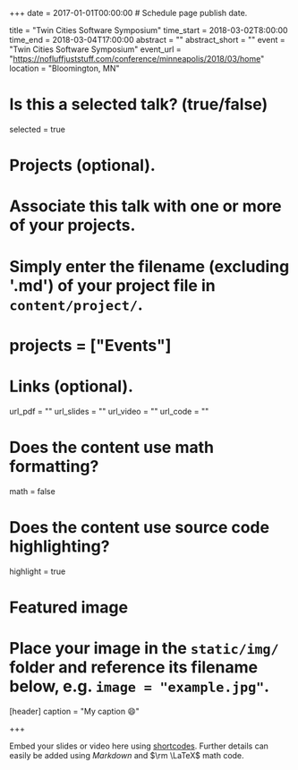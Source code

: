 +++
date = 2017-01-01T00:00:00  # Schedule page publish date.

title = "Twin Cities Software Symposium"
time_start = 2018-03-02T8:00:00
time_end = 2018-03-04T17:00:00
abstract = ""
abstract_short = ""
event = "Twin Cities Software Symposium"
event_url = "https://nofluffjuststuff.com/conference/minneapolis/2018/03/home"
location = "Bloomington, MN"

# Is this a selected talk? (true/false)
selected = true

# Projects (optional).
#   Associate this talk with one or more of your projects.
#   Simply enter the filename (excluding '.md') of your project file in `content/project/`.
# projects = ["Events"]

# Links (optional).
url_pdf = ""
url_slides = ""
url_video = ""
url_code = ""

# Does the content use math formatting?
math = false

# Does the content use source code highlighting?
highlight = true

# Featured image
# Place your image in the `static/img/` folder and reference its filename below, e.g. `image = "example.jpg"`.
[header]
caption = "My caption :smile:"

+++

Embed your slides or video here using [shortcodes](https://sourcethemes.com/academic/post/writing-markdown-latex/). Further details can easily be added using *Markdown* and $\rm \LaTeX$ math code.
